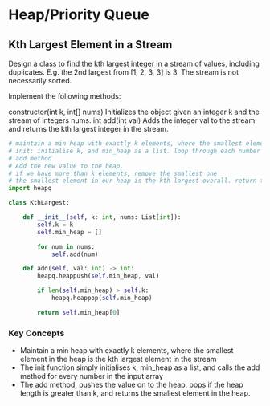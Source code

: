 # Heap/Priority Queue

## Kth Largest Element in a Stream
Design a class to find the kth largest integer in a stream of values, including duplicates. E.g. the 2nd largest from [1, 2, 3, 3] is 3. The stream is not necessarily sorted.

Implement the following methods:

constructor(int k, int[] nums) Initializes the object given an integer k and the stream of integers nums.
int add(int val) Adds the integer val to the stream and returns the kth largest integer in the stream.

```python
# maintain a min heap with exactly k elements, where the smallest element in the heap is the kth largest element in the stream
# init: initialise k, and min_heap as a list. loop through each number in nums array and run the self.add method
# add method
# Add the new value to the heap.
# if we have more than k elements, remove the smallest one
# the smallest element in our heap is the kth largest overall. return the smallest value in heap using [0]
import heapq

class KthLargest:

    def __init__(self, k: int, nums: List[int]):
        self.k = k
        self.min_heap = []

        for num in nums:
            self.add(num)

    def add(self, val: int) -> int:
        heapq.heappush(self.min_heap, val)

        if len(self.min_heap) > self.k:
            heapq.heappop(self.min_heap)

        return self.min_heap[0]
```

### Key Concepts
- Maintain a min heap with exactly k elements, where the smallest element in the heap is the kth largest element in the stream
- The init function simply initialises k, min_heap as a list, and calls the add method for every number in the input array
- The add method, pushes the value on to the heap, pops if the heap length is greater than k, and returns the smallest element in the heap. 
